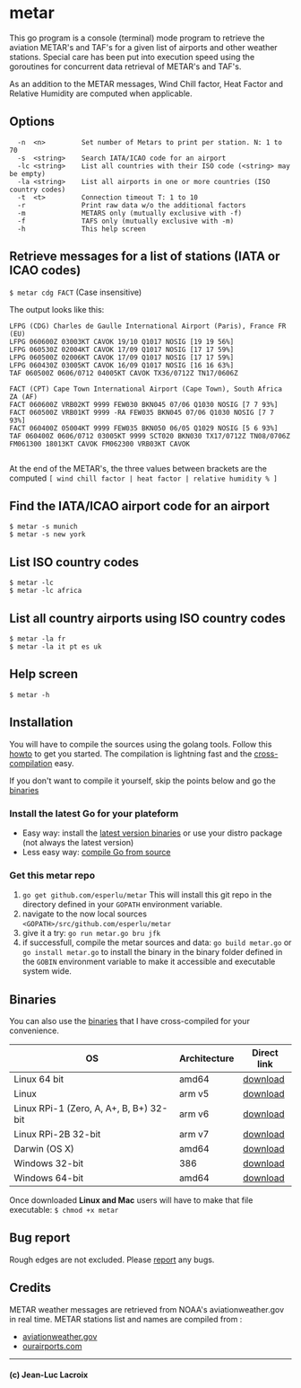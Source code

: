 # metar

This go program is a console (terminal) mode program to retrieve the aviation METAR's and TAF's for a given list of airports and other weather stations. Special care has been put into execution speed using the goroutines for concurrent data retrieval of METAR's and TAF's.

As an addition to the METAR messages, Wind Chill factor, Heat Factor and Relative Humidity are computed when applicable.

## Options

```
  -n  <n>         Set number of Metars to print per station. N: 1 to 70
  -s  <string>    Search IATA/ICAO code for an airport
  -lc <string>    List all countries with their ISO code (<string> may be empty)
  -la <string>    List all airports in one or more countries (ISO country codes)
  -t  <t>         Connection timeout T: 1 to 10
  -r              Print raw data w/o the additional factors
  -m              METARS only (mutually exclusive with -f)
  -f              TAFS only (mutually exclusive with -m)
  -h              This help screen
```

## Retrieve messages for a list of stations (IATA or ICAO codes)

```$ metar cdg FACT``` (Case insensitive)

The output looks like this:

```
LFPG (CDG) Charles de Gaulle International Airport (Paris), France FR (EU)
LFPG 060600Z 03003KT CAVOK 19/10 Q1017 NOSIG [19 19 56%]
LFPG 060530Z 02004KT CAVOK 17/09 Q1017 NOSIG [17 17 59%]
LFPG 060500Z 02006KT CAVOK 17/09 Q1017 NOSIG [17 17 59%]
LFPG 060430Z 03005KT CAVOK 16/09 Q1017 NOSIG [16 16 63%]
TAF 060500Z 0606/0712 04005KT CAVOK TX36/0712Z TN17/0606Z

FACT (CPT) Cape Town International Airport (Cape Town), South Africa ZA (AF)
FACT 060600Z VRB02KT 9999 FEW030 BKN045 07/06 Q1030 NOSIG [7 7 93%]
FACT 060500Z VRB01KT 9999 -RA FEW035 BKN045 07/06 Q1030 NOSIG [7 7 93%]
FACT 060400Z 05004KT 9999 FEW035 BKN050 06/05 Q1029 NOSIG [5 6 93%]
TAF 060400Z 0606/0712 03005KT 9999 SCT020 BKN030 TX17/0712Z TN08/0706Z FM061300 18013KT CAVOK FM062300 VRB03KT CAVOK


```

At the end of the METAR's, the three values between brackets are the computed  ```[ wind chill factor | heat factor | relative humidity % ]```

## Find the IATA/ICAO airport code for an airport

```
$ metar -s munich
$ metar -s new york
```

## List ISO country codes

```
$ metar -lc
$ metar -lc africa

```

## List all country airports using ISO country codes
```
$ metar -la fr
$ metar -la it pt es uk
```
## Help screen

```$ metar -h```

## Installation

You will have to compile the sources using the golang tools. Follow this [howto](https://golang.org/doc/code.html) to get you started. The compilation is lightning fast and the [cross-compilation](http://dave.cheney.net/2015/08/22/cross-compilation-with-go-1-5) easy.

If you don't want to compile it yourself, skip the points below and go the [binaries](#binaries)

### Install the latest Go for your plateform

* Easy way: install the [latest version binaries](https://golang.org/dl/) or use your distro package (not always the latest version)
* Less easy way: [compile Go from source](https://golang.org/doc/install/source)

### Get this metar repo

1. `go get github.com/esperlu/metar` This will install this git repo in the directory defined in your `GOPATH` environment variable.
2. navigate to the now local sources `<GOPATH>/src/github.com/esperlu/metar`
3. give it a try: `go run metar.go bru jfk`
4. if successfull, compile the metar sources and data: `go build metar.go` or `go install metar.go` to install the binary in the binary folder defined in the `GOBIN` environment variable to make it accessible and executable system wide.


## Binaries

You can also use the [binaries](https://github.com/esperlu/metarBin) that I have cross-compiled for your convenience.

OS | Architecture | Direct link
------------ | ----------- | -------------
Linux 64 bit| amd64 | [download](https://github.com/esperlu/metarBin/blob/master/linux/amd64/metar?raw=true)
Linux | arm v5 | [download](https://github.com/esperlu/metarBin/blob/master/linux/arm5/metar?raw=true)
Linux RPi-1 (Zero, A, A+, B, B+) 32-bit| arm v6 | [download](https://github.com/esperlu/metarBin/blob/master/linux/arm6/metar?raw=true)
Linux RPi-2B 32-bit | arm v7 | [download](https://github.com/esperlu/metarBin/blob/master/linux/arm7/metar?raw=true)
Darwin (OS X) | amd64 | [download](https://github.com/esperlu/metarBin/blob/master/darwin/amd64/metar?raw=true)
Windows 32-bit| 386 | [download](https://github.com/esperlu/metarBin/blob/master/windows/386/metar.exe?raw=true)
Windows 64-bit| amd64 | [download](https://github.com/esperlu/metarBin/blob/master/windows/amd64/metar.exe?raw=true)

Once downloaded **Linux and Mac** users will have to make that file executable: `$ chmod +x metar`

## Bug report
Rough edges are not excluded. Please [report](https://github.com/esperlu/metar/issues) any bugs.

## Credits
METAR weather messages are retrieved from NOAA's aviationweather.gov in real time.
METAR stations list and names are compiled from :
* [aviationweather.gov](https://www.aviationweather.gov/docs/metar/stations.txt)
* [ourairports.com](https://ourairports.com/data/airports.csv)

---
#### (c) Jean-Luc Lacroix
